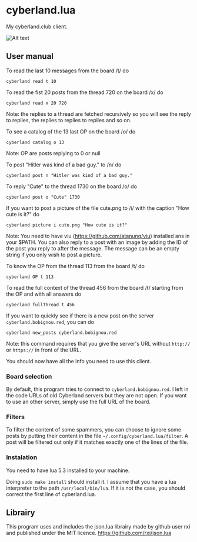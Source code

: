 # cyberland.lua

My cyberland.club client.

![Alt text](https://i.imgur.com/aoqvUbF.png "Reading a thread")

## User manual

To read the last 10 messages from the board /t/ do
```
cyberland read t 10
```


To read the fist 20 posts from the thread 720 on the board /x/ do
```
cyberland read x 20 720
```
Note: the replies to a thread are fetched recursively so you will see the reply to replies, the replies to replies to replies and so on.


To see a catalog of the 13 last OP on the board /o/ do
```
cyberland catalog o 13
```
Note: OP are posts replying to 0 or null


To post "Hitler was kind of a bad guy." to /n/ do
```
cyberland post n "Hitler was kind of a bad guy."
```


To reply "Cute" to the thread 1730 on the board /o/ do
```
cyberland post o "Cute" 1730
```

If you want to post a picture of the file cute.png to /i/ with the caption "How cute is it?" do
```
cyberland picture i cute.png "How cute is it?"
```
Note: You need to have viu (https://github.com/atanunq/viu) installed ans in your $PATH.
You can also reply to a post with an image by adding the ID of the post you reply to after the message. The message can be an empty string if you only wish to post a picture.


To know the OP from the thread 113 from the board /t/ do
```
cyberland OP t 113
```


To read the full context of the thread 456 from the board /t/ starting from the OP and with all answers do
```
cyberland fullThread t 456
```

If you want to quickly see if there is a new post on the server `cyberland.bobignou.red`, you can do
```
cyberland new_posts cyberland.bobignou.red
```
Note: this command requires that you give the server's URL without `http://` or `https://` in front of the URL.

You should now have all the info you need to use this client.

### Board selection

By default, this program tries to connect to `cyberland.bobignou.red`. I left in the code URLs of old Cyberland servers but they are not open. If you want to use an other server, simply use the full URL of the board.

### Filters

To filter the content of some spammers, you can choose to ignore some posts by putting their content in the file `~/.config/cyberland.lua/filter`. A post will be filtered out only if it matches exactly one of the lines of the file.

### Instalation
You need to have lua 5.3 installed to your machine.

Doing `sudo make install` should install it. I assume that you have a lua interpreter to the path `/usr/local/bin/lua`. If it is not the case, you should correct the first line of cyberland.lua.

## Librairy
This program uses and includes the json.lua librairy made by github user rxi and published under the MIT licence.
https://github.com/rxi/json.lua

